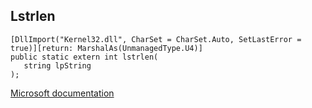 ## Lstrlen

```
[DllImport("Kernel32.dll", CharSet = CharSet.Auto, SetLastError = true)][return: MarshalAs(UnmanagedType.U4)]
public static extern int lstrlen(
   string lpString
);
```

[Microsoft documentation](https://docs.microsoft.com/en-us/windows/win32/api/shlwapi/nf-shlwapi-lstrlenw)
